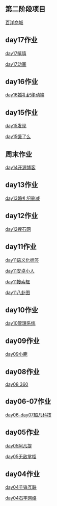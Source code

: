 <h2>第二阶段项目</h2>
<a href="https://yangjiasshasahsha.github.io/第二阶段项目/index1.html">百洋商城</a>

<h2>day17作业</h2>
<a href="https://yangjiasshasahsha.github.io/%E5%8A%A8%E7%94%BB%E6%A1%88%E4%BE%8B/html/qiu.html">day17嘻嘻</a>

<a href="https://yangjiasshasahsha.github.io/%E5%8A%A8%E7%94%BB%E6%A1%88%E4%BE%8B/html/3dzft.html">day17动画</a>
<h2>day16作业</h2>
<a href="https://yangjiasshasahsha.github.io/%E5%A9%9A%E7%A4%BC%E7%BA%AA%E7%A7%BB%E5%8A%A8%E7%AB%AF/html/hlj.html">day16婚礼纪移动端</a>
<h2>day15作业</h2>
<a href="https://yangjiasshasahsha.github.io/day15/html/fx.html">day15发现</a>

<a href="https://yangjiasshasahsha.github.io/day15/html/elm.html">day15饿了么</a>
<h2>周末作业</h2>
<a href="https://yangjiasshasahsha.github.io/%E5%BC%80%E6%BA%90%E5%8D%9A%E5%AE%A2%E9%A1%B5%E9%9D%A2/html/%E5%BC%80%E6%BA%90%E5%8D%9A%E5%AE%A2.html">day14开源博客</a>
<h2>day13作业</h2>
<a href="https://yangjiasshasahsha.github.io/day13/html/%E5%A9%9A%E7%A4%BC%E7%BA%AA.html">day13婚礼纪删减</a>
<h2>day12作业</h2>
<a href="https://yangjiasshasahsha.github.io/%E6%90%9C%E7%9F%B3%E7%BD%91/html/%E6%90%9C%E7%9F%B3%E7%BD%91.html#you">day12搜石网</a>
<h2>day11作业</h2>
<a href="https://yangjiasshasahsha.github.io/day11/html/lx1.html">day11语义化标签</a>

<a href="https://yangjiasshasahsha.github.io/day11/html/xr.html">day11安卓小人</a>

<a href="https://yangjiasshasahsha.github.io/day11/html/shousuo.html">day11搜索框</a>

<a href="https://yangjiasshasahsha.github.io/wyy/html/bgt.html">day11八卦图</a>
<h2>day10作业</h2>
<a href="https://yangjiasshasahsha.github.io/%E7%AE%A1%E7%90%86%E7%B3%BB%E7%BB%9F/html/gl.html">day10管理系统</a>
<h2>day09作业</h2>
<a href="https://yangjiasshasahsha.github.io/day09-%E5%B0%8F%E9%B9%BF/html/%E5%B0%8F%E9%B9%BF.html">day09小鹿</a>
<h2>day08作业</h2>
<a href="https://yangjiasshasahsha.github.io/360%E5%AE%98%E7%BD%91/html/360.html">day08 360</a>
<h2>day06-07作业</h2>
<a href="https://yangjiasshasahsha.github.io/day06-07%E8%B6%85%E5%87%A1%E7%A7%91%E6%8A%80/html/cfkj.html">day06-day07超凡科技</a>
<h2>day05作业</h2>
<a href="https://yangjiasshasahsha.github.io/day05/%E9%98%BF%E5%87%A1%E6%8F%90/html/aft.html">day05阿凡提</a>

<a href="https://yangjiasshasahsha.github.io/day05/%E6%97%A0%E6%95%8C%E6%8E%8C%E6%9F%9C/html/wudi.html">day05无敌掌柜</a>
<h2>day04作业</h2>
<a href="https://yangjiasshasahsha.github.io/day04/%E5%8D%83%E9%94%8B%E4%BA%92%E8%81%94/html/qianfenhullian.html">day04千锋互联</a>

<a href="https://yangjiasshasahsha.github.io/day04/%E7%9F%B3%E5%AE%87%E7%BD%91%E7%BB%9C/html/shiyu.html">day04石宇网络</a>



